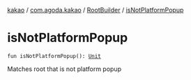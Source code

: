 [kakao](../../index.md) / [com.agoda.kakao](../index.md) / [RootBuilder](index.md) / [isNotPlatformPopup](.)

# isNotPlatformPopup

`fun isNotPlatformPopup(): `[`Unit`](https://kotlinlang.org/api/latest/jvm/stdlib/kotlin/-unit/index.html)

Matches root that is not platform popup

